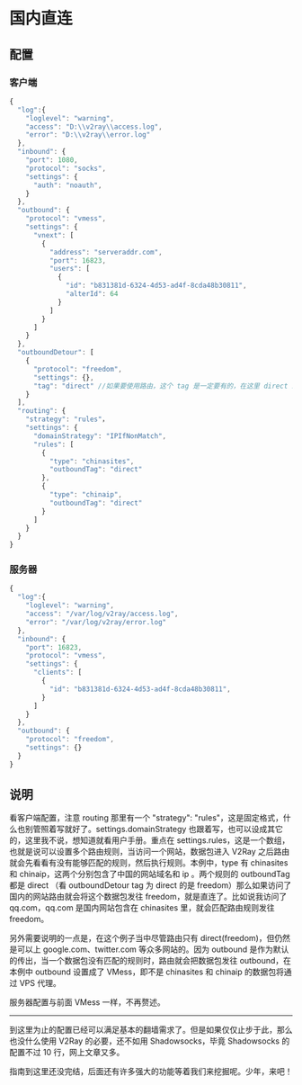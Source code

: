 # 国内直连

## 配置

### 客户端

```javascript
{
  "log":{
    "loglevel": "warning",
    "access": "D:\\v2ray\\access.log",
    "error": "D:\\v2ray\\error.log"
  },
  "inbound": {
    "port": 1080,
    "protocol": "socks",
    "settings": {
      "auth": "noauth",  
    }
  },
  "outbound": {
    "protocol": "vmess",
    "settings": {
      "vnext": [
        {
          "address": "serveraddr.com",
          "port": 16823,  
          "users": [
            {
              "id": "b831381d-6324-4d53-ad4f-8cda48b30811",
              "alterId": 64
            }
          ]
        }
      ]
    }
  },
  "outboundDetour": [
    {
      "protocol": "freedom",
      "settings": {},
      "tag": "direct" //如果要使用路由，这个 tag 是一定要有的，在这里 direct 就是 freedom 的一个标号，在路由中说 direct V2Ray 就知道是这里的 freedom 了
    }
  ],
  "routing": {
    "strategy": "rules"，
    "settings": {
      "domainStrategy": "IPIfNonMatch",
      "rules": [
        {
          "type": "chinasites",
          "outboundTag": "direct"
        },
        {
          "type": "chinaip",
          "outboundTag": "direct"
        }
      ]
    }
  }
}
```

### 服务器
```javascript
{
  "log":{
    "loglevel": "warning",
    "access": "/var/log/v2ray/access.log",
    "error": "/var/log/v2ray/error.log"
  },
  "inbound": {
    "port": 16823,
    "protocol": "vmess",    
    "settings": {
      "clients": [
        {
          "id": "b831381d-6324-4d53-ad4f-8cda48b30811",  
        }
      ]
    }
  },
  "outbound": {
    "protocol": "freedom",
    "settings": {}
  }
}
```

## 说明

看客户端配置，注意 routing 那里有一个 "strategy": "rules"，这是固定格式，什么也别管照着写就好了。settings.domainStrategy 也跟着写，也可以设成其它的，这里我不说，想知道就看用户手册。重点在 settings.rules，这是一个数组，也就是说可以设置多个路由规则，当访问一个网站，数据包进入 V2Ray 之后路由就会先看看有没有能够匹配的规则，然后执行规则。本例中，type 有 chinasites 和 chinaip，这两个分别包含了中国的网站域名和 ip 。两个规则的 outboundTag 都是 direct （看 outboundDetour tag 为 direct 的是 freedom）那么如果访问了国内的网站路由就会将这个数据包发往 freedom，就是直连了。比如说我访问了 qq.com，qq.com 是国内网站包含在 chinasites 里，就会匹配路由规则发往 freedom。

另外需要说明的一点是，在这个例子当中尽管路由只有 direct(freedom)，但仍然是可以上 google.com、twitter.com 等众多网站的。因为 outbound 是作为默认的传出，当一个数据包没有匹配的规则时，路由就会把数据包发往 outbound，在本例中 outbound 设置成了 VMess，即不是 chinasites 和 chinaip 的数据包将通过 VPS 代理。

服务器配置与前面 VMess 一样，不再赘述。

-----
到这里为止的配置已经可以满足基本的翻墙需求了。但是如果仅仅止步于此，那么也没什么使用 V2Ray 的必要，还不如用 Shadowsocks，毕竟 Shadowsocks 的配置不过 10 行，网上文章又多。

指南到这里还没完结，后面还有许多强大的功能等着我们来挖掘呢。少年，来吧！
